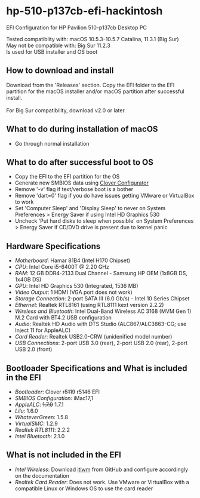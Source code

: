 # hp-510-p137cb-efi-hackintosh
EFI Configuration for HP Pavilion 510-p137cb Desktop PC

Tested compatiblity with: macOS 10.5.3-10.5.7 Catalina, 11.3.1 (Big Sur)<br>
May not be compatible with: Big Sur 11.2.3<br>
Is used for USB installer and OS boot

## How to download and install
Download from the 'Releases' section. Copy the EFI folder to the EFI partition for the macOS installer and/or macOS partition after successful install.<br>
<br>
For Big Sur compatibility, download v2.0 or later.

## What to do during installation of macOS
* Go through normal installation

## What to do after successful boot to OS
* Copy the EFI to the EFI partition for the OS
* Generate new SMBIOS data using [Clover Configurator](https://mackie100projects.altervista.org/download-clover-configurator/)
* Remove '-v' flag if text/verbose boot is a bother
* Remove 'dart=0' flag if you do have issues getting VMware or VirtualBox to work
* Set 'Computer Sleep' and 'Display Sleep' to never on System Preferences > Energy Saver if using Intel HD Graphics 530
* Uncheck 'Put hard disks to sleep when possible' on System Preferences > Energy Saver if CD/DVD drive is present due to kernel panic

## Hardware Specifications
* <i>Motherboard</i>: Hamar 81B4 (Intel H170 Chipset)
* <i>CPU</i>: Intel Core i5-6400T @ 2.20 GHz
* <i>RAM</i>: 12 GB DDR4-2133 Dual Channel - Samsung HP OEM (1x8GB DS, 1x4GB DS)
* <i>GPU</i>: Intel HD Graphics 530 (Integrated, 1536 MB)
* <i>Video Output</i>: 1 HDMI (VGA port does not work)
* <i>Storage Connection</i>: 2-port SATA III (6.0 Gb/s) - Intel 10 Series Chipset
* <i>Ethernet</i>: Realtek RTL8161 (using RTL8111 kext version 2.2.2)
* <i>Wireless and Bluetooth</i>: Intel Dual-Band Wireless AC 3168 (MVM Gen 1) M.2 Card with BT4.2 USB configuration
* <i>Audio</i>: Realtek HD Audio with DTS Studio (ALC867/ALC3863-CG; use Inject 11 for AppleALC)
* <i>Card Reader</i>: Realtek USB2.0-CRW (unidenified model number)
* <i>USB Connections</i>: 2-port USB 3.0 (rear), 2-port USB 2.0 (rear), 2-port USB 2.0 (front)

## Bootloader Specifications and What is included in the EFI
* <i>Bootloader</i>: Clover ~~r5119~~ r5146 EFI
* <i>SMBIOS Configuration</i>: iMac17,1
* <i>AppleALC</i>: ~~1.7.0~~ 1.7.1
* <i>Lilu</i>: 1.6.0
* <i>WhateverGreen</i>: 1.5.8
* <i>VirtualSMC</i>: 1.2.9
* <i>Realtek RTL8111</i>: 2.2.2
* <i>Intel Bluetooth</i>: 2.1.0

## What is not included in the EFI
* <i>Intel Wireless</i>: Download [itlwm](https://github.com/OpenIntelWireless/itlwm/releases) from GitHub and configure accordingly on the documentation
* <i>Realtek Card Reader</i>: Does not work. Use VMware or VirtualBox with a compatible Linux or Windows OS to use the card reader
